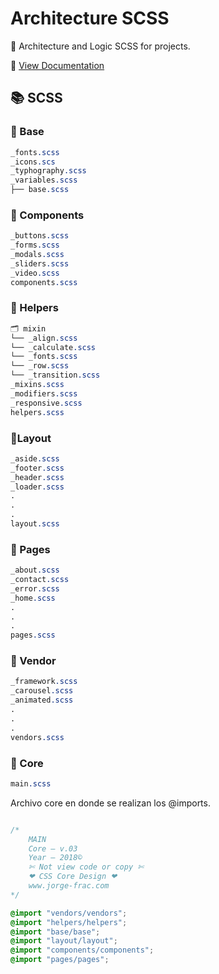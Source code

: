# Architecture SCSS

📐 Architecture and Logic SCSS for projects.

📌 [View Documentation](https://nopal-horse-studio.github.io/architecture-sass/)

## 📚 SCSS

### 📁 Base
```css
_fonts.scss
_icons.scs
_typhography.scss
_variables.scss
├── base.scss
```

### 📁 Components
```css
_buttons.scss
_forms.scss
_modals.scss
_sliders.scss
_video.scss
components.scss
```

### 📁 Helpers
```css
🗂 mixin
└── _align.scss
└── _calculate.scss
└── _fonts.scss
└── _row.scss
└── _transition.scss
_mixins.scss
_modifiers.scss
_responsive.scss
helpers.scss
```

### 📁Layout
```css
_aside.scss
_footer.scss
_header.scss
_loader.scss
.
.
.
layout.scss
```

### 📁 Pages
```css
_about.scss
_contact.scss
_error.scss
_home.scss
.
.
.
pages.scss
```

### 📁 Vendor
```css
_framework.scss
_carousel.scss
_animated.scss
.
.
.
vendors.scss
```
### 🔵 Core
```css
main.scss
```

Archivo core en donde se realizan los @imports.
```css

/*
	MAIN
	Core — v.03
	Year — 2018©
	✄ Not view code or copy ✄
	❤ CSS Core Design ❤
	www.jorge-frac.com
*/

@import "vendors/vendors";
@import "helpers/helpers";
@import "base/base";
@import "layout/layout";
@import "components/components";
@import "pages/pages";

```





